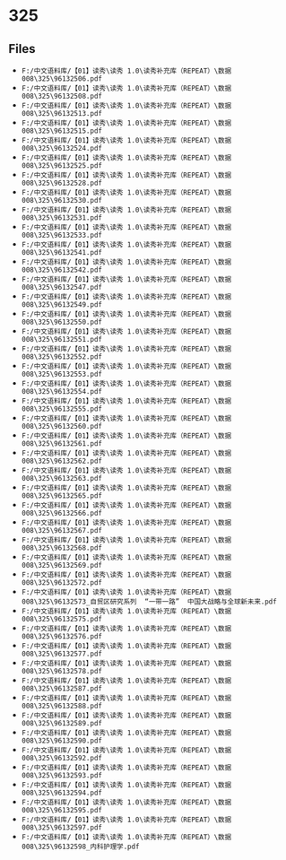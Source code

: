 # 325

## Files

- `F:/中文语料库/【01】读秀\读秀 1.0\读秀补充库（REPEAT）\数据008\325\96132506.pdf`
- `F:/中文语料库/【01】读秀\读秀 1.0\读秀补充库（REPEAT）\数据008\325\96132508.pdf`
- `F:/中文语料库/【01】读秀\读秀 1.0\读秀补充库（REPEAT）\数据008\325\96132513.pdf`
- `F:/中文语料库/【01】读秀\读秀 1.0\读秀补充库（REPEAT）\数据008\325\96132515.pdf`
- `F:/中文语料库/【01】读秀\读秀 1.0\读秀补充库（REPEAT）\数据008\325\96132524.pdf`
- `F:/中文语料库/【01】读秀\读秀 1.0\读秀补充库（REPEAT）\数据008\325\96132525.pdf`
- `F:/中文语料库/【01】读秀\读秀 1.0\读秀补充库（REPEAT）\数据008\325\96132528.pdf`
- `F:/中文语料库/【01】读秀\读秀 1.0\读秀补充库（REPEAT）\数据008\325\96132530.pdf`
- `F:/中文语料库/【01】读秀\读秀 1.0\读秀补充库（REPEAT）\数据008\325\96132531.pdf`
- `F:/中文语料库/【01】读秀\读秀 1.0\读秀补充库（REPEAT）\数据008\325\96132533.pdf`
- `F:/中文语料库/【01】读秀\读秀 1.0\读秀补充库（REPEAT）\数据008\325\96132541.pdf`
- `F:/中文语料库/【01】读秀\读秀 1.0\读秀补充库（REPEAT）\数据008\325\96132542.pdf`
- `F:/中文语料库/【01】读秀\读秀 1.0\读秀补充库（REPEAT）\数据008\325\96132547.pdf`
- `F:/中文语料库/【01】读秀\读秀 1.0\读秀补充库（REPEAT）\数据008\325\96132549.pdf`
- `F:/中文语料库/【01】读秀\读秀 1.0\读秀补充库（REPEAT）\数据008\325\96132550.pdf`
- `F:/中文语料库/【01】读秀\读秀 1.0\读秀补充库（REPEAT）\数据008\325\96132551.pdf`
- `F:/中文语料库/【01】读秀\读秀 1.0\读秀补充库（REPEAT）\数据008\325\96132552.pdf`
- `F:/中文语料库/【01】读秀\读秀 1.0\读秀补充库（REPEAT）\数据008\325\96132553.pdf`
- `F:/中文语料库/【01】读秀\读秀 1.0\读秀补充库（REPEAT）\数据008\325\96132554.pdf`
- `F:/中文语料库/【01】读秀\读秀 1.0\读秀补充库（REPEAT）\数据008\325\96132555.pdf`
- `F:/中文语料库/【01】读秀\读秀 1.0\读秀补充库（REPEAT）\数据008\325\96132560.pdf`
- `F:/中文语料库/【01】读秀\读秀 1.0\读秀补充库（REPEAT）\数据008\325\96132561.pdf`
- `F:/中文语料库/【01】读秀\读秀 1.0\读秀补充库（REPEAT）\数据008\325\96132562.pdf`
- `F:/中文语料库/【01】读秀\读秀 1.0\读秀补充库（REPEAT）\数据008\325\96132563.pdf`
- `F:/中文语料库/【01】读秀\读秀 1.0\读秀补充库（REPEAT）\数据008\325\96132565.pdf`
- `F:/中文语料库/【01】读秀\读秀 1.0\读秀补充库（REPEAT）\数据008\325\96132566.pdf`
- `F:/中文语料库/【01】读秀\读秀 1.0\读秀补充库（REPEAT）\数据008\325\96132567.pdf`
- `F:/中文语料库/【01】读秀\读秀 1.0\读秀补充库（REPEAT）\数据008\325\96132568.pdf`
- `F:/中文语料库/【01】读秀\读秀 1.0\读秀补充库（REPEAT）\数据008\325\96132569.pdf`
- `F:/中文语料库/【01】读秀\读秀 1.0\读秀补充库（REPEAT）\数据008\325\96132572.pdf`
- `F:/中文语料库/【01】读秀\读秀 1.0\读秀补充库（REPEAT）\数据008\325\96132573_自贸区研究系列  “一带一路”  中国大战略与全球新未来.pdf`
- `F:/中文语料库/【01】读秀\读秀 1.0\读秀补充库（REPEAT）\数据008\325\96132575.pdf`
- `F:/中文语料库/【01】读秀\读秀 1.0\读秀补充库（REPEAT）\数据008\325\96132576.pdf`
- `F:/中文语料库/【01】读秀\读秀 1.0\读秀补充库（REPEAT）\数据008\325\96132577.pdf`
- `F:/中文语料库/【01】读秀\读秀 1.0\读秀补充库（REPEAT）\数据008\325\96132578.pdf`
- `F:/中文语料库/【01】读秀\读秀 1.0\读秀补充库（REPEAT）\数据008\325\96132587.pdf`
- `F:/中文语料库/【01】读秀\读秀 1.0\读秀补充库（REPEAT）\数据008\325\96132588.pdf`
- `F:/中文语料库/【01】读秀\读秀 1.0\读秀补充库（REPEAT）\数据008\325\96132589.pdf`
- `F:/中文语料库/【01】读秀\读秀 1.0\读秀补充库（REPEAT）\数据008\325\96132590.pdf`
- `F:/中文语料库/【01】读秀\读秀 1.0\读秀补充库（REPEAT）\数据008\325\96132592.pdf`
- `F:/中文语料库/【01】读秀\读秀 1.0\读秀补充库（REPEAT）\数据008\325\96132593.pdf`
- `F:/中文语料库/【01】读秀\读秀 1.0\读秀补充库（REPEAT）\数据008\325\96132594.pdf`
- `F:/中文语料库/【01】读秀\读秀 1.0\读秀补充库（REPEAT）\数据008\325\96132595.pdf`
- `F:/中文语料库/【01】读秀\读秀 1.0\读秀补充库（REPEAT）\数据008\325\96132597.pdf`
- `F:/中文语料库/【01】读秀\读秀 1.0\读秀补充库（REPEAT）\数据008\325\96132598_内科护理学.pdf`
